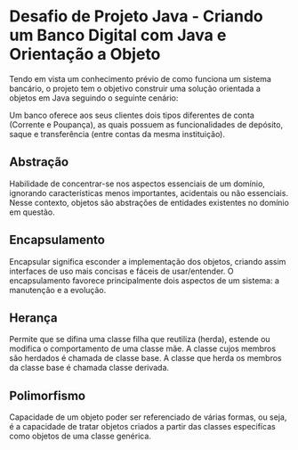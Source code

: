 # Desafio de Projeto Java - Criando um Banco Digital com Java e Orientação a Objeto

Tendo em vista um conhecimento prévio de como funciona um sistema bancário, o projeto tem o objetivo construir uma solução orientada a objetos em Java seguindo o seguinte cenário: 

Um banco oferece aos seus clientes dois tipos diferentes de conta (Corrente e Poupança), as quais possuem as funcionalidades de depósito, saque e transferência (entre contas da mesma instituição).

## Abstração

Habilidade de concentrar-se nos aspectos essenciais de um domínio, ignorando características menos importantes, acidentais ou não essenciais. Nesse contexto, objetos são abstrações de entidades existentes no domínio em questão.

## Encapsulamento

Encapsular significa esconder a implementação dos objetos, criando assim interfaces de uso mais concisas e fáceis de usar/entender. O encapsulamento favorece principalmente dois aspectos de um sistema: a manutenção e a evolução.

## Herança

Permite que se difina uma classe filha que reutiliza (herda), estende ou modifica o comportamento de uma classe mãe. A classe cujos membros são herdados é chamada de classe base. A classe que herda os membros da classe base é chamada classe derivada.

## Polimorfismo

Capacidade de um objeto poder ser referenciado de várias formas, ou seja, é a capacidade de tratar objetos criados a partir das classes especifícas como objetos de uma classe genérica.